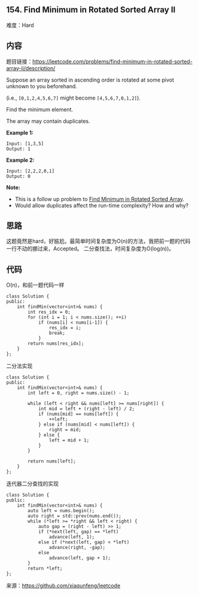 ## 154. Find Minimum in Rotated Sorted Array II

难度：Hard

## 内容

题目链接：https://leetcode.com/problems/find-minimum-in-rotated-sorted-array-ii/description/

Suppose an array sorted in ascending order is rotated at some pivot unknown to you beforehand.

(i.e.,  `[0,1,2,4,5,6,7]` might become  `[4,5,6,7,0,1,2]`).

Find the minimum element.

The array may contain duplicates.

**Example 1:**

```
Input: [1,3,5]
Output: 1
```

**Example 2:**

```
Input: [2,2,2,0,1]
Output: 0
```

**Note:**

- This is a follow up problem to [Find Minimum in Rotated Sorted Array](https://leetcode.com/problems/find-minimum-in-rotated-sorted-array/description/).
- Would allow duplicates affect the run-time complexity? How and why?

## 思路

这题竟然是hard，好尴尬。最简单时间复杂度为O(n)的方法，我把前一题的代码一行不动的挪过来，Accepted。
二分查找法，时间复杂度为O(log(n))。

## 代码

O(n)，和前一题代码一样

```
class Solution {
public:
    int findMin(vector<int>& nums) {
        int res_idx = 0;
        for (int i = 1; i < nums.size(); ++i)
            if (nums[i] < nums[i-1]) {
                res_idx = i;
                break;
            }
        return nums[res_idx];
    }
};
```

二分法实现

```
class Solution {
public:
    int findMin(vector<int>& nums) {
        int left = 0, right = nums.size() - 1;

        while (left < right && nums[left] >= nums[right]) {
            int mid = left + (right - left) / 2;
            if (nums[mid] == nums[left]) {
                ++left;
            } else if (nums[mid] < nums[left]) {
                right = mid;
            } else {
                left = mid + 1;
            }
        }

        return nums[left];
    }
};
```

迭代器二分查找的实现

```
class Solution {
public:
    int findMin(vector<int>& nums) {
        auto left = nums.begin();
        auto right = std::prev(nums.end());
        while (*left >= *right && left < right) {
            auto gap = (right - left) >> 1;
            if (*next(left, gap) == *left)
                advance(left, 1);
            else if (*next(left, gap) < *left)
                advance(right, -gap);
            else
                advance(left, gap + 1);
        }
        return *left;
};
```

来源：https://github.com/xiaqunfeng/leetcode